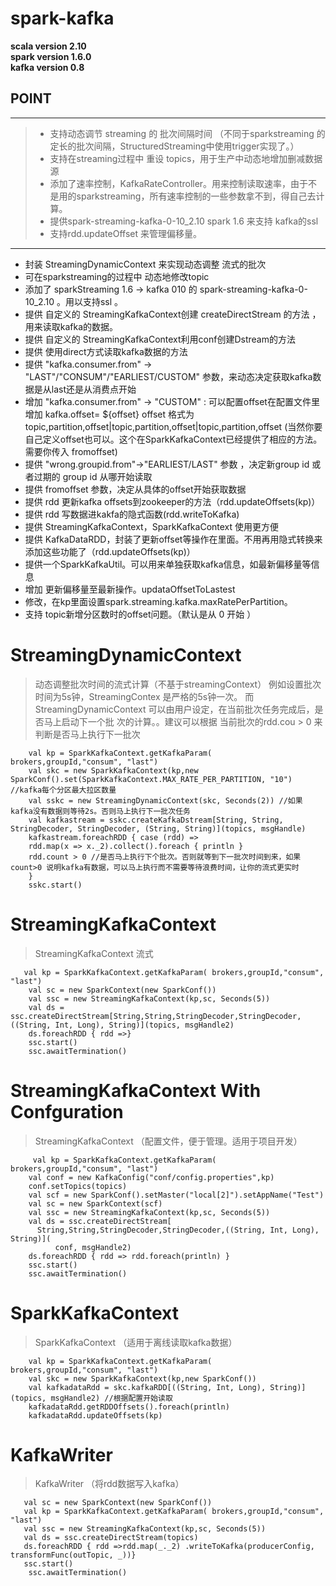 # spark-kafka

**scala version 2.10** <br/>
**spark version 1.6.0** <br/>
**kafka version 0.8** <br/>

## POINT
---------------------
> - 支持动态调节 streaming 的 批次间隔时间 （不同于sparkstreaming 的 定长的批次间隔，StructuredStreaming中使用trigger实现了。） <br/>
> - 支持在streaming过程中 重设 topics，用于生产中动态地增加删减数据源 <br/>
> - 添加了速率控制，KafkaRateController。用来控制读取速率，由于不是用的sparkstreaming，所有速率控制的一些参数拿不到，得自己去计算。 
> - 提供spark-streaming-kafka-0-10_2.10 spark 1.6 来支持 kafka的ssl <br/>
> - 支持rdd.updateOffset 来管理偏移量。 <br/>
--------------------
  
* 封装 StreamingDynamicContext 来实现动态调整 流式的批次
* 可在sparkstreaming的过程中 动态地修改topic 
* 添加了 sparkStreaming 1.6 -> kafka 010  的 spark-streaming-kafka-0-10_2.10 。用以支持ssl 。
* 提供 自定义的 StreamingKafkaContext创建 createDirectStream 的方法 ，用来读取kafka的数据。
* 提供 自定义的 StreamingKafkaContext利用conf创建Dstream的方法
* 提供 使用direct方式读取kafka数据的方法
* 提供  "kafka.consumer.from" -> "LAST"/"CONSUM"/"EARLIEST/CUSTOM" 参数，来动态决定获取kafka数据是从last还是从消费点开始
* 增加 "kafka.consumer.from" -> "CUSTOM" : 可以配置offset在配置文件里增加  kafka.offset= ${offset}
  offset 格式为  topic,partition,offset|topic,partition,offset|topic,partition,offset
  (当然你要自己定义offset也可以。这个在SparkKafkaContext已经提供了相应的方法。需要你传入 fromoffset)
* 提供 "wrong.groupid.from"->"EARLIEST/LAST" 参数 ，决定新group id 或者过期的 group id 从哪开始读取
* 提供 fromoffset 参数，决定从具体的offset开始获取数据
* 提供 rdd 更新kafka offsets到zookeeper的方法（rdd.updateOffsets(kp)）
* 提供 rdd 写数据进kakfa的隐式函数(rdd.writeToKafka)
* 提供 StreamingKafkaContext，SparkKafkaContext 使用更方便
* 提供 KafkaDataRDD，封装了更新offset等操作在里面。不用再用隐式转换来添加这些功能了（rdd.updateOffsets(kp)）
* 提供一个SparkKafkaUtil。可以用来单独获取kafka信息，如最新偏移量等信息
* 增加 更新偏移量至最新操作。updataOffsetToLastest
* 修改，在kp里面设置spark.streaming.kafka.maxRatePerPartition。
* 支持 topic新增分区数时的offset问题。（默认是从 0 开始 ）

#  StreamingDynamicContext
> 动态调整批次时间的流式计算（不基于streamingContext）
> 例如设置批次时间为5s钟，StreamingContex 是严格的5s钟一次。 而StreamingDynamicContext 可以由用户设定，在当前批次任务完成后，是否马上启动下一个批  次的计算。。建议可以根据 当前批次的rdd.cou > 0 来判断是否马上执行下一批次
```
    val kp = SparkKafkaContext.getKafkaParam( brokers,groupId,"consum", "last")
    val skc = new SparkKafkaContext(kp,new SparkConf().set(SparkKafkaContext.MAX_RATE_PER_PARTITION, "10")  //kafka每个分区最大拉区数量
    val sskc = new StreamingDynamicContext(skc, Seconds(2)) //如果 kafka没有数据则等待2s。否则马上执行下一批次任务
    val kafkastream = sskc.createKafkaDstream[String, String, StringDecoder, StringDecoder, (String, String)](topics, msgHandle)
    kafkastream.foreachRDD { case (rdd) =>
    rdd.map(x => x._2).collect().foreach { println }
    rdd.count > 0 //是否马上执行下个批次。否则就等到下一批次时间到来，如果 count>0 说明kafka有数据，可以马上执行而不需要等待浪费时间，让你的流式更实时
    }
    sskc.start()
```
  
#  StreamingKafkaContext
> StreamingKafkaContext 流式 
```
   val kp = SparkKafkaContext.getKafkaParam( brokers,groupId,"consum", "last")
    val sc = new SparkContext(new SparkConf())
    val ssc = new StreamingKafkaContext(kp,sc, Seconds(5))
    val ds = ssc.createDirectStream[String,String,StringDecoder,StringDecoder,((String, Int, Long), String)](topics, msgHandle2)
    ds.foreachRDD { rdd =>}
    ssc.start()
    ssc.awaitTermination()
```
#  StreamingKafkaContext With Confguration
> StreamingKafkaContext （配置文件，便于管理。适用于项目开发）
```
     val kp = SparkKafkaContext.getKafkaParam( brokers,groupId,"consum", "last")
    val conf = new KafkaConfig("conf/config.properties",kp)
    conf.setTopics(topics)
    val scf = new SparkConf().setMaster("local[2]").setAppName("Test")
    val sc = new SparkContext(scf)
    val ssc = new StreamingKafkaContext(kp,sc, Seconds(5))
    val ds = ssc.createDirectStream[
      String,String,StringDecoder,StringDecoder,((String, Int, Long), String)](
          conf, msgHandle2)
    ds.foreachRDD { rdd => rdd.foreach(println) }
    ssc.start()
    ssc.awaitTermination()
```
#  SparkKafkaContext 
> SparkKafkaContext （适用于离线读取kafka数据）
```
    val kp = SparkKafkaContext.getKafkaParam( brokers,groupId,"consum", "last")
    val skc = new SparkKafkaContext(kp,new SparkConf())
    val kafkadataRdd = skc.kafkaRDD[((String, Int, Long), String)](topics, msgHandle2) //根据配置开始读取
    kafkadataRdd.getRDDOffsets().foreach(println)
    kafkadataRdd.updateOffsets(kp)
```
#  KafkaWriter 
> KafkaWriter （将rdd数据写入kafka）
```
   val sc = new SparkContext(new SparkConf())
   val kp = SparkKafkaContext.getKafkaParam( brokers,groupId,"consum", "last")
   val ssc = new StreamingKafkaContext(kp,sc, Seconds(5))
   val ds = ssc.createDirectStream(topics)
   ds.foreachRDD { rdd =>rdd.map(_._2) .writeToKafka(producerConfig, transformFunc(outTopic, _))}
   ssc.start()
    ssc.awaitTermination()
    
```

